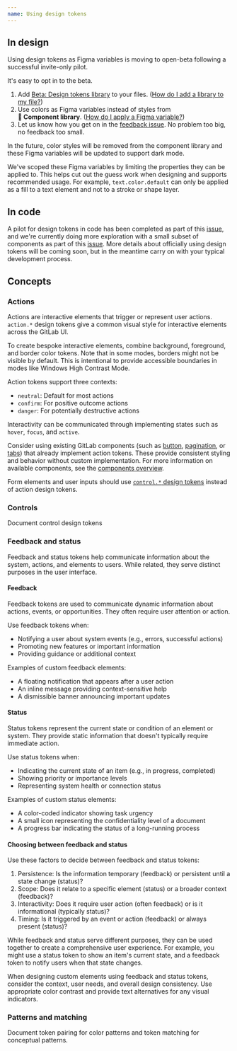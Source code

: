 ```yaml
---
name: Using design tokens
---
```


## In design

Using design tokens as Figma variables is moving to open-beta following a successful invite-only pilot.

It's easy to opt in to the beta.

1. Add [Beta:&nbsp;Design&nbsp;tokens&nbsp;library](https://www.figma.com/design/tiAetVi1j5MGP8WA5FswcD/Beta%3A-Design-tokens?node-id=2194-34&t=S8Qzj2r4h5sg8dIK-0) to your files. ([How do I add a library to my file?](https://help.figma.com/hc/en-us/articles/1500008731201-Enable-or-disable-a-library-in-a-design-file))
1. Use colors as Figma variables instead of styles from **📙&nbsp;Component&nbsp;library**. ([How do I apply a Figma variable?](https://help.figma.com/hc/en-us/articles/15343107263511-Apply-variables-to-designs))
1. Let us know how you get on in the [feedback issue](https://gitlab.com/gitlab-org/gitlab-services/design.gitlab.com/-/issues/1870). No problem too big, no feedback too small.

In the future, color styles will be removed from the component library and these Figma variables will be updated to support dark mode.

We've scoped these Figma variables by limiting the properties they can be applied to. This helps cut out the guess work when designing and supports recommended usage. For example, `text.color.default` can only be applied as a fill to a text element and not to a stroke or shape layer.

## In code

<note>A pilot for design tokens in code has been completed as part of this [issue](https://gitlab.com/gitlab-org/gitlab-services/design.gitlab.com/-/issues/1776), and we're currently doing more exploration with a small subset of components as part of this [issue](https://gitlab.com/gitlab-org/gitlab-ui/-/issues/2583). More details about officially using design tokens will be coming soon, but in the meantime carry on with your typical development process.</note>

## Concepts

### Actions

Actions are interactive elements that trigger or represent user actions. `action.*` design tokens give a common visual style for interactive elements across the GitLab UI.

To create bespoke interactive elements, combine background, foreground, and border color tokens. Note that in some modes, borders might not be visible by default. This is intentional to provide accessible boundaries in modes like Windows High Contrast Mode.

Action tokens support three contexts:

- `neutral`: Default for most actions
- `confirm`: For positive outcome actions
- `danger`: For potentially destructive actions

Interactivity can be communicated through implementing states such as `hover`, `focus`, and `active`.

Consider using existing GitLab components (such as [button](/components/button), [pagination](/components/pagination), or [tabs](/components/tabs)) that already implement action tokens. These provide consistent styling and behavior without custom implementation. For more information on available components, see the [components overview](/components/overview).

Form elements and user inputs should use [`control.*` design tokens](#controls) instead of action design tokens.

### Controls

<todo>Document control design tokens</todo>

### Feedback and status

Feedback and status tokens help communicate information about the system, actions, and elements to users. While related, they serve distinct purposes in the user interface.

#### Feedback

Feedback tokens are used to communicate dynamic information about actions, events, or opportunities. They often require user attention or action.

Use feedback tokens when:

- Notifying a user about system events (e.g., errors, successful actions)
- Promoting new features or important information
- Providing guidance or additional context

Examples of custom feedback elements:

- A floating notification that appears after a user action
- An inline message providing context-sensitive help
- A dismissible banner announcing important updates

#### Status

Status tokens represent the current state or condition of an element or system. They provide static information that doesn't typically require immediate action.

Use status tokens when:

- Indicating the current state of an item (e.g., in progress, completed)
- Showing priority or importance levels
- Representing system health or connection status

Examples of custom status elements:

- A color-coded indicator showing task urgency
- A small icon representing the confidentiality level of a document
- A progress bar indicating the status of a long-running process

#### Choosing between feedback and status

Use these factors to decide between feedback and status tokens:

1. Persistence: Is the information temporary (feedback) or persistent until a state change (status)?
2. Scope: Does it relate to a specific element (status) or a broader context (feedback)?
3. Interactivity: Does it require user action (often feedback) or is it informational (typically status)?
4. Timing: Is it triggered by an event or action (feedback) or always present (status)?

While feedback and status serve different purposes, they can be used together to create a comprehensive user experience. For example, you might use a status token to show an item's current state, and a feedback token to notify users when that state changes.

When designing custom elements using feedback and status tokens, consider the context, user needs, and overall design consistency. Use appropriate color contrast and provide text alternatives for any visual indicators.

### Patterns and matching

<todo issue="https://gitlab.com/gitlab-org/gitlab-services/design.gitlab.com/-/issues/1816">Document token pairing for color patterns and token matching for conceptual patterns.</todo>
